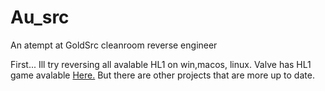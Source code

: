 # Au_src
An atempt at GoldSrc cleanroom reverse engineer

First...
Ill try reversing all avalable HL1 on win,macos, linux. 
Valve has HL1 game avalable [Here.](https://github.com/ValveSoftware/halflife) But there are other projects that are more up to date.
